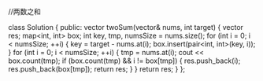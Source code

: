 //两数之和

class Solution {
public: vector<int> twoSum(vector<int>& nums, int target) {
	vector<int> res;
	map<int, int> box;
	int key, tmp, numsSize = nums.size();
	for (int i = 0; i < numsSize; ++i) {
		key = target - nums.at(i);
		box.insert(pair<int, int>(key, i));
	}
	for (int i = 0; i < numsSize; ++i) {
		tmp = nums.at(i);
		cout << box.count(tmp);
		if (box.count(tmp) && i != box[tmp]) {
			res.push_back(i);
			res.push_back(box[tmp]);
			return res;
		}
	}
	return res;
}
};
